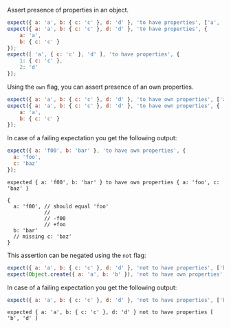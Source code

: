 Assert presence of properties in an object.

```javascript
expect({ a: 'a', b: { c: 'c' }, d: 'd' }, 'to have properties', ['a', 'b']);
expect({ a: 'a', b: { c: 'c' }, d: 'd' }, 'to have properties', {
    a: 'a',
    b: { c: 'c' }
});
expect([ 'a', { c: 'c' }, 'd' ], 'to have properties', {
    1: { c: 'c' },
    2: 'd'
});
```

Using the `own` flag, you can assert presence of an own properties.

```javascript
expect({ a: 'a', b: { c: 'c' }, d: 'd' }, 'to have own properties', ['a', 'b']);
expect({ a: 'a', b: { c: 'c' }, d: 'd' }, 'to have own properties', {
    a: 'a',
    b: { c: 'c' }
});
```

In case of a failing expectation you get the following output:

```javascript
expect({ a: 'f00', b: 'bar' }, 'to have own properties', {
  a: 'foo',
  c: 'baz'
});
```

```output
expected { a: 'f00', b: 'bar' } to have own properties { a: 'foo', c: 'baz' }

{
  a: 'f00', // should equal 'foo'
            //
            // -f00
            // +foo
  b: 'bar'
  // missing c: 'baz'
}
```

This assertion can be negated using the `not` flag:

```javascript
expect({ a: 'a', b: { c: 'c' }, d: 'd' }, 'not to have properties', ['k', 'l']);
expect(Object.create({ a: 'a', b: 'b' }), 'not to have own properties', ['a', 'b']);
```

In case of a failing expectation you get the following output:

```javascript
expect({ a: 'a', b: { c: 'c' }, d: 'd' }, 'not to have properties', ['b', 'd']);
```

```output
expected { a: 'a', b: { c: 'c' }, d: 'd' } not to have properties [ 'b', 'd' ]
```
